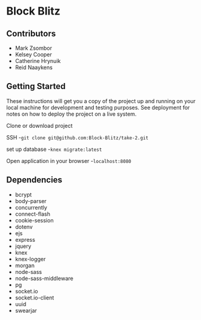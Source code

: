 # Block Blitz

## Contributors
- Mark Zsombor
- Kelsey Cooper
- Catherine Hrynuik
- Reid Naaykens

## Getting Started

  These instructions will get you a copy of the project up and running on your local machine for development and testing purposes. See deployment for notes on how to deploy the project on a live system.

  Clone or download project

  SSH
  -`git clone git@github.com:Block-Blitz/take-2.git`

  set up database
  -`knex migrate:latest`

  Open application in your browser
  -`localhost:8080`





## Dependencies

  - bcrypt
  - body-parser
  - concurrently
  - connect-flash
  - cookie-session
  - dotenv
  - ejs
  - express
  - jquery
  - knex
  - knex-logger
  - morgan
  - node-sass
  - node-sass-middleware
  - pg
  - socket.io
  - socket.io-client
  - uuid
  - swearjar

